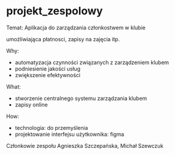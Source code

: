 # projekt_zespolowy

Temat: Aplikacja do zarządzania członkostwem w klubie 

umożliwiająca płatnosci, zapisy na zajęcia itp. 

Why:
* automatyzacja czynności związanych z zarządzeniem klubem
* podniesienie jakości usług
* zwiększenie efektywności
  
What: 
* stworzenie centralnego systemu zarządzania klubem
* zapisy online

How: 
* technologia: do przemyślenia
* projektowanie interfejsu użytkownika: figma


Członkowie zespołu Agnieszka Szczepańska, Michał Szewczuk 
